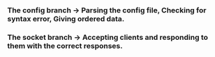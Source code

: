 ### The config branch -> Parsing the config file, Checking for syntax error, Giving ordered data.
### The socket branch -> Accepting clients and responding to them with the correct responses.
